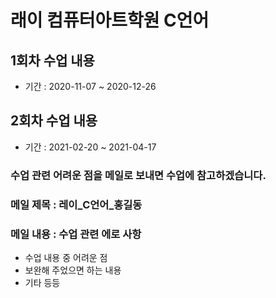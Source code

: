 # 래이 컴퓨터아트학원 C언어

## 1회차 수업 내용

- 기간 : 2020-11-07 ~ 2020-12-26

## 2회차 수업 내용

- 기간 : 2021-02-20 ~ 2021-04-17

### 수업 관련 어려운 점을 메일로 보내면 수업에 참고하겠습니다.
### 메일 제목 : 레이_C언어_홍길동
### 메일 내용 : 수업 관련 에로 사항
- 수업 내용 중 어려운 점
- 보완해 주었으면 하는 내용
- 기타 등등
